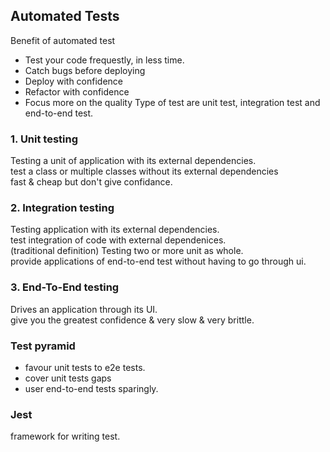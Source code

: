 ## Automated Tests
Benefit of automated test
- Test your code frequestly, in less time.
- Catch bugs before deploying
- Deploy with confidence
- Refactor with confidence
- Focus more on the quality
Type of test are unit test, integration test and end-to-end test. 
     
### 1. Unit testing
Testing a unit of application with its external dependencies.     
test a class or multiple classes without its external dependencies  
fast & cheap but don't give confidance.  

### 2. Integration testing
Testing application with its external dependencies.  
test integration of code with external dependenices.  
(traditional definition) Testing two or more unit as whole.  
provide applications of end-to-end test without having to go through ui.  

### 3. End-To-End testing
Drives an application through its UI.   
give you the greatest confidence & very slow & very brittle.  


### Test pyramid
- favour unit tests to e2e tests.
- cover unit tests gaps
- user end-to-end tests sparingly.


### Jest
framework for writing test.
